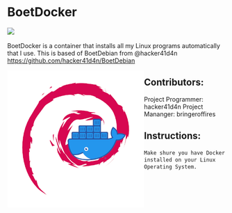 # BoetDocker

<a href="url"><img src="https://img.shields.io/github/license/bringeroffires/BoetDocker"></a>


BoetDocker is a container that installs all my Linux programs automatically that I use.
This is based of BoetDebian from @hacker41d4n https://github.com/hacker41d4n/BoetDebian

<a href="url"><img src="https://github.com/bringeroffires/BoetDocker/blob/main/media/BoetDocker%20Logo.png" align="left" height="315" width="315" ></a>

## Contributors:

Project Programmer: hacker41d4n
Project Mananger: bringeroffires

## Instructions:

```
Make shure you have Docker installed on your Linux Operating System.
```
